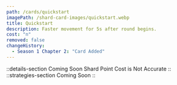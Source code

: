 ```yaml
---
path: /cards/quickstart
imagePath: /shard-card-images/quickstart.webp
title: Quickstart
description: Faster movement for 5s after round begins.
cost: "n"
removed: false
changeHistory:
  - Season 1 Chapter 2: "Card Added"
---
```

::details-section
Coming Soon
Shard Point Cost is Not Accurate
::
::strategies-section
Coming Soon
::